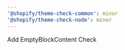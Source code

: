 ```yaml
---
'@shopify/theme-check-common': minor
'@shopify/theme-check-node': minor
---
```


Add EmptyBlockContent Check
